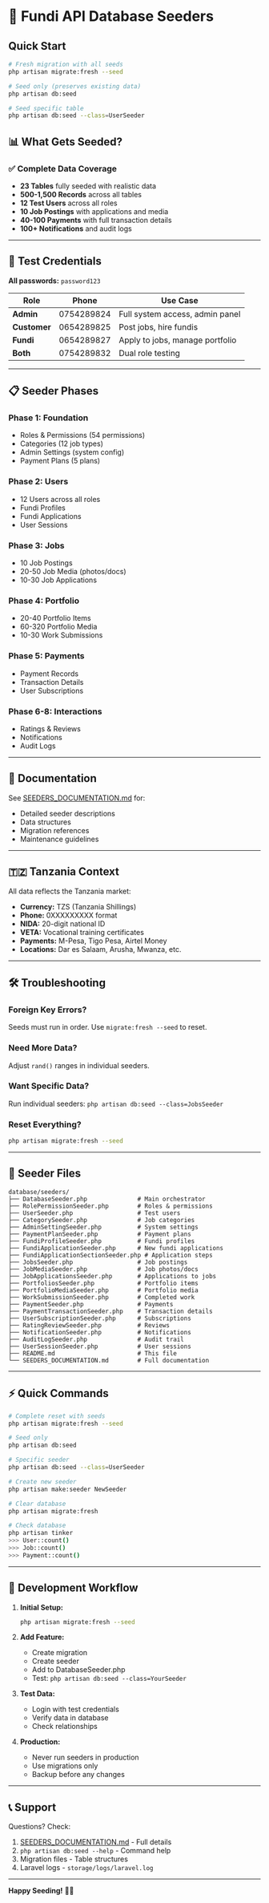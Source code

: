 # 🌱 Fundi API Database Seeders

## Quick Start

```bash
# Fresh migration with all seeds
php artisan migrate:fresh --seed

# Seed only (preserves existing data)
php artisan db:seed

# Seed specific table
php artisan db:seed --class=UserSeeder
```

## 📊 What Gets Seeded?

### ✅ Complete Data Coverage
- **23 Tables** fully seeded with realistic data
- **500-1,500 Records** across all tables
- **12 Test Users** across all roles
- **10 Job Postings** with applications and media
- **40-100 Payments** with full transaction details
- **100+ Notifications** and audit logs

---

## 🔑 Test Credentials

**All passwords:** `password123`

| Role | Phone | Use Case |
|------|-------|----------|
| **Admin** | 0754289824 | Full system access, admin panel |
| **Customer** | 0654289825 | Post jobs, hire fundis |
| **Fundi** | 0654289827 | Apply to jobs, manage portfolio |
| **Both** | 0754289832 | Dual role testing |

---

## 📋 Seeder Phases

### Phase 1: Foundation
- Roles & Permissions (54 permissions)
- Categories (12 job types)
- Admin Settings (system config)
- Payment Plans (5 plans)

### Phase 2: Users
- 12 Users across all roles
- Fundi Profiles
- Fundi Applications
- User Sessions

### Phase 3: Jobs
- 10 Job Postings
- 20-50 Job Media (photos/docs)
- 10-30 Job Applications

### Phase 4: Portfolio
- 20-40 Portfolio Items
- 60-320 Portfolio Media
- 10-30 Work Submissions

### Phase 5: Payments
- Payment Records
- Transaction Details
- User Subscriptions

### Phase 6-8: Interactions
- Ratings & Reviews
- Notifications
- Audit Logs

---

## 📖 Documentation

See [SEEDERS_DOCUMENTATION.md](./SEEDERS_DOCUMENTATION.md) for:
- Detailed seeder descriptions
- Data structures
- Migration references
- Maintenance guidelines

---

## 🇹🇿 Tanzania Context

All data reflects the Tanzania market:
- **Currency:** TZS (Tanzania Shillings)
- **Phone:** 0XXXXXXXXX format
- **NIDA:** 20-digit national ID
- **VETA:** Vocational training certificates
- **Payments:** M-Pesa, Tigo Pesa, Airtel Money
- **Locations:** Dar es Salaam, Arusha, Mwanza, etc.

---

## 🛠️ Troubleshooting

### Foreign Key Errors?
Seeds must run in order. Use `migrate:fresh --seed` to reset.

### Need More Data?
Adjust `rand()` ranges in individual seeders.

### Want Specific Data?
Run individual seeders: `php artisan db:seed --class=JobsSeeder`

### Reset Everything?
```bash
php artisan migrate:fresh --seed
```

---

## 📁 Seeder Files

```
database/seeders/
├── DatabaseSeeder.php              # Main orchestrator
├── RolePermissionSeeder.php        # Roles & permissions
├── UserSeeder.php                  # Test users
├── CategorySeeder.php              # Job categories
├── AdminSettingSeeder.php          # System settings
├── PaymentPlanSeeder.php           # Payment plans
├── FundiProfileSeeder.php          # Fundi profiles
├── FundiApplicationSeeder.php      # New fundi applications
├── FundiApplicationSectionSeeder.php # Application steps
├── JobsSeeder.php                  # Job postings
├── JobMediaSeeder.php              # Job photos/docs
├── JobApplicationsSeeder.php       # Applications to jobs
├── PortfoliosSeeder.php            # Portfolio items
├── PortfolioMediaSeeder.php        # Portfolio media
├── WorkSubmissionSeeder.php        # Completed work
├── PaymentSeeder.php               # Payments
├── PaymentTransactionSeeder.php    # Transaction details
├── UserSubscriptionSeeder.php      # Subscriptions
├── RatingReviewSeeder.php          # Reviews
├── NotificationSeeder.php          # Notifications
├── AuditLogSeeder.php              # Audit trail
├── UserSessionSeeder.php           # User sessions
├── README.md                       # This file
└── SEEDERS_DOCUMENTATION.md        # Full documentation
```

---

## ⚡ Quick Commands

```bash
# Complete reset with seeds
php artisan migrate:fresh --seed

# Seed only
php artisan db:seed

# Specific seeder
php artisan db:seed --class=UserSeeder

# Create new seeder
php artisan make:seeder NewSeeder

# Clear database
php artisan migrate:fresh

# Check database
php artisan tinker
>>> User::count()
>>> Job::count()
>>> Payment::count()
```

---

## 🎯 Development Workflow

1. **Initial Setup:**
   ```bash
   php artisan migrate:fresh --seed
   ```

2. **Add Feature:**
   - Create migration
   - Create seeder
   - Add to DatabaseSeeder.php
   - Test: `php artisan db:seed --class=YourSeeder`

3. **Test Data:**
   - Login with test credentials
   - Verify data in database
   - Check relationships

4. **Production:**
   - Never run seeders in production
   - Use migrations only
   - Backup before any changes

---

## 📞 Support

Questions? Check:
1. [SEEDERS_DOCUMENTATION.md](./SEEDERS_DOCUMENTATION.md) - Full details
2. `php artisan db:seed --help` - Command help
3. Migration files - Table structures
4. Laravel logs - `storage/logs/laravel.log`

---

**Happy Seeding!** 🌱✨

